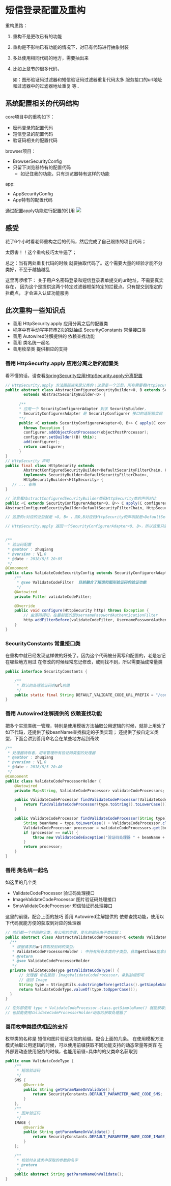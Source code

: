 # 短信登录配置及重构
重构思路：

1. 重构不是更改已有的功能
2. 重构是不影响已有功能的情况下，对已有代码进行抽象封装
3. 多处使用相同代码的地方，需要抽出来
4. 比如上章节的很多代码，

    如：图形验证码过滤器和短信验证码过滤器重复代码太多
    服务接口的url地址和过滤器中的过滤器地址重复
    等..

## 系统配置相关的代码结构

core项目中的重构如下：

* 密码登录的配置代码
* 短信登录的配置代码
* 验证码相关的配置代码

browser项目：

*  BrowserSecurityConfig
* 只留下浏览器特有的配置代码
  - 如记住我的功能，只有浏览器特有这样的功能

app:

* AppSecurityConfig
* App特有的配置代码  

通过配置apply功能进行配置的引用
![](/assets/image/imooc/spring_secunity/snipaste_20180805_160028.png)

## 感受
花了6个小时看老师重构之后的代码，然后完成了自己跟练的项目代码；

太厉害！！这个重构技巧太牛逼了；

总之：当有两处重复代码的时候 就要抽取代码了。这个需要大量的经验才能不分类好，不至于越抽越乱

这里再啰嗦下：
关于用户名密码登录和短信登录表单提交的url地址，不需要真实存在，
因为这个是提供这两个特定过滤器框架特定的拦截点。只有提交到指定的拦截点，
才会进入认证功能服务

## 此次重构一些知识点

* 善用 HttpSecurity.apply 应用分离之后的配置类
* 程序中有手动写字符串2次的就抽成 SecurityConstants 常量接口类
* 善用 Autowired注解提供的 依赖查找功能
* 善用 类名统一起名
* 善用枚举类 提供相应的支持

### 善用 HttpSecurity.apply 应用分离之后的配置类
看不懂的话，请查看[SpringSecurity应用HttpSecurity.apply分离配置](/chapter/imooc/spring_security/security/SpringSecurity应用HttpSecurity.apply分离配置.md)
```java
// HttpSecurity.apply 方法跟踪进来是父类的；这里是一个泛型，所有需要看HttpSecurity对应传递的是什么类型
public abstract class AbstractConfiguredSecurityBuilder<O, B extends SecurityBuilder<O>>
		extends AbstractSecurityBuilder<O> {
    
      /**
      * 应用一个 SecurityConfigurerAdapter 到该 SecurityBuilder，
      * SecurityConfigurerAdapter 是 SecurityConfigurer 接口的适配器实现
      **/
      public <C extends SecurityConfigurerAdapter<O, B>> C apply(C configurer)
        throws Exception {
        configurer.addObjectPostProcessor(objectPostProcessor);
        configurer.setBuilder((B) this);
        add(configurer);
        return configurer;
      }
}
// HttpSecurity 声明
public final class HttpSecurity extends
		AbstractConfiguredSecurityBuilder<DefaultSecurityFilterChain, HttpSecurity>
		implements SecurityBuilder<DefaultSecurityFilterChain>,
		HttpSecurityBuilder<HttpSecurity> {
   // ... 省略
}

// 注意看AbstractConfiguredSecurityBuilder类和HttpSecurity类的声明对比
public <C extends SecurityConfigurerAdapter<O, B>> C apply(C configurer)
AbstractConfiguredSecurityBuilder<DefaultSecurityFilterChain, HttpSecurity>

// 这里的c对应的泛型就是 <O, B> ，而O,B对应到HttpSecurity的声明就是<DefaultSecurityFilterChain, HttpSecurity>

// HttpSecurity.apply 返回一个SecurityConfigurerAdapter<O, B>，所以这里只要继承该类，就是apply需要的对象了


/**
 * 验证码配置
 * @author : zhuqiang
 * @version : V1.0
 * @date : 2018/8/5 20:05
 */
@Component
public class ValidateCodeSecurityConfig extends SecurityConfigurerAdapter<DefaultSecurityFilterChain, HttpSecurity> {
    /**
     * @see ValidateCodeFilter  目前融合了短信和图形验证码的验证功能
     */
    @Autowired
    private Filter validateCodeFilter;

    @Override
    public void configure(HttpSecurity http) throws Exception {
        // 由源码得知，在最前面的是UsernamePasswordAuthenticationFilter
        http.addFilterBefore(validateCodeFilter, UsernamePasswordAuthenticationFilter.class);
    }
}
```

### SecurityConstants 常量接口类
在重构中就已经发现这样做的好处了。因为这个代码被分离写和配置的，老是忘记在哪些地方用过
在修改的时候经常忘记修改，或则找不到，所以需要抽成常量类

```java
public interface SecurityConstants {

	/**
	 * 默认的处理验证码的url前缀
	 */
	public static final String DEFAULT_VALIDATE_CODE_URL_PREFIX = "/code";
}
```

### 善用 Autowired注解提供的 依赖查找功能
把多个实现类统一管理，特别是使用模板方法抽取公用逻辑的时候，就排上用处了
如下代码，还提供了按beanName查找指定的子类实现；
还提供了按自定义类型，下面会讲到善用命名会在某些地方起到奇效

```java
/**
 * 处理器持有者，用来管理所有验证码类型的处理器
 * @author : zhuqiang
 * @version : V1.0
 * @date : 2018/8/5 20:40
 */
@Component
public class ValidateCodeProcessorHolder {
    @Autowired
    private Map<String, ValidateCodeProcessor> validateCodeProcessors;

    public ValidateCodeProcessor findValidateCodeProcessor(ValidateCodeType type) {
        return findValidateCodeProcessor(type.toString().toLowerCase());
    }

    public ValidateCodeProcessor findValidateCodeProcessor(String type) {
        String beanName = type.toLowerCase() + ValidateCodeProcessor.class.getSimpleName();
        ValidateCodeProcessor processor = validateCodeProcessors.get(beanName);
        if (processor == null) {
            throw new ValidateCodeException("验证码处理器 " + beanName + " 不存在");
        }
        return processor;
    }
}
```

### 善用 类名统一起名
如这里的几个类

* ValidateCodeProcessor  验证码处理接口
* ImageValidateCodeProcessor 图片验证码处理接口
* SmsValidateCodeProcessor 短信验证码处理接口

这里的前缀，配合上面的技巧 善用 Autowired注解提供的 依赖查找功能，使用以下代码就能方便的获取到对应的处理器
```java
// 他们都一个共同的父类，有公用的步骤，变化的部分由子类实现；
public abstract class AbstractValidateCodeProcessor<C extends ValidateCode> implements ValidateCodeProcessor {
  /**
   * 根据请求的url获取校验码的类型:
   * ValidateCodeProcessorHolder : 中持有所有本类的子类型，获取getClass能拿到具体的实例类名
   * @return
   * @see ValidateCodeProcessorHolder
   */
  private ValidateCodeType getValidateCodeType() {
      // 处理器 命名规则：ImageValidateCodeProcessor，拿到前缀即可
      // 返回 Image
      String type = StringUtils.substringBefore(getClass().getSimpleName(), ValidateCodeProcessor.class.getSimpleName());
      return ValidateCodeType.valueOf(type.toUpperCase());
  }
}

// 在外部使用 type + ValidateCodeProcessor.class.getSimpleName() 就能获取到完整的类名，
// 也就能使用ValidateCodeProcessorHolder动态的获取处理器了
```

### 善用枚举类提供相应的支持
枚举类的名称是 短信和图片验证功能的前缀。配合上面的几条。
在使用模板方法模式抽取公用逻辑的时候，可以使用前缀获取不同功能支持的动态常量等类容
在外部要动态使用服务的时候，也能用前缀+具体的的父类命名获取到
```java
public enum ValidateCodeType {
    /**
     * 短信验证码
     */
    SMS {
        @Override
        public String getParamNameOnValidate() {
            return SecurityConstants.DEFAULT_PARAMETER_NAME_CODE_SMS;
        }
    },
    /**
     * 图片验证码
     */
    IMAGE {
        @Override
        public String getParamNameOnValidate() {
            return SecurityConstants.DEFAULT_PARAMETER_NAME_CODE_IMAGE;
        }
    };

    /**
     * 校验时从请求中获取的参数的名字
     * @return
     */
    public abstract String getParamNameOnValidate();
}
```
